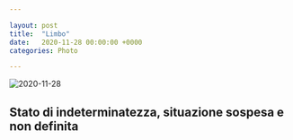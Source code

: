 ```yaml
---

layout: post
title:  "Limbo"
date:   2020-11-28 00:00:00 +0000
categories: Photo 

---
```


![2020-11-28](https://filedn.eu/lLpw3F1nIwJJ4kCimeByWTQ\images\2020-11-28.jpg)

## Stato di indeterminatezza, situazione sospesa e non definita

